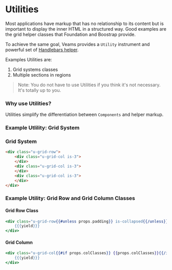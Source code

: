 [//]: # ({{#wrapWith "grid-row"}})
[//]: #     ({{#wrapWith "grid-col" colClasses="is-col-mobile-l-6"}})

# Utilities

Most applications have markup that has no relationship to its content but is important to display the inner HTML in a structured way. Good examples are the grid helper classes that Foundation and Boostrap provide.

To achieve the same goal, Veams provides a `Utility` instrument and powerful set of [Handlebars helper](/veams-cli/template-helper/overview.html#wrapwith-helper-block-helper-).
 
Examples Utilities are:

1. Grid systems classes
2. Multiple sections in regions

> Note: You do not have to use Utilities if you think it's not necessary. It's totally up to you.

### Why use Utilities?

Utilities simplify the differentiation between `Components` and helper markup.

[//]: #     ({{/wrapWith}})
[//]: #     ({{#wrapWith "grid-col" colClasses="is-col-mobile-l-6"}})



[//]: #     ({{/wrapWith}})
[//]: # ({{/wrapWith}})

[//]: # ({{#wrapWith "grid-row"}})
[//]: #     ({{#wrapWith "grid-col" colClasses="is-col-mobile-l-6"}})


### Example Utlility: Grid System


[//]: #     ({{/wrapWith}})
[//]: #     ({{#wrapWith "grid-col" colClasses="is-col-mobile-l-6"}})

### Grid System

``` html
<div class="u-grid-row">
    <div class="u-grid-col is-3">
    </div>
    <div class="u-grid-col is-3">
    </div>
    <div class="u-grid-col is-3">
    </div>
</div>
```

[//]: #     ({{/wrapWith}})
[//]: # ({{/wrapWith}})

[//]: # ({{#wrapWith "grid-row"}})
[//]: #     ({{#wrapWith "grid-col" colClasses="is-col-mobile-l-6"}})

### Example Utility: Grid Row and Grid Column Classes

[//]: #     ({{/wrapWith}})
[//]: #     ({{#wrapWith "grid-col" colClasses="is-col-mobile-l-6"}})

#### Grid Row Class

``` hbs
<div class="u-grid-row{{#unless props.padding}} is-collapsed{{/unless}}{{#if props.classes}} {{props.classes}}{{/if}}">
	{{{yield}}}
</div>
```

#### Grid Column

``` hbs
<div class="u-grid-col{{#if props.colClasses}} {{props.colClasses}}{{/if}}">
	{{{yield}}}
</div>
```

[//]: #     ({{/wrapWith}})
[//]: # ({{/wrapWith}})


